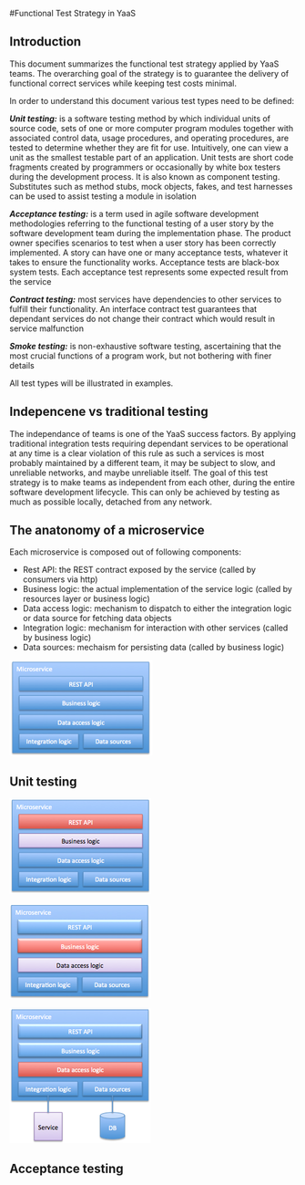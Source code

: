 #Functional Test Strategy in YaaS

## Introduction
This document summarizes the functional test strategy applied by YaaS teams. The overarching goal of the strategy is to guarantee the delivery of functional correct services while keeping test costs minimal.

In order to understand this document various test types need to be defined:
 
***Unit testing:*** is a software testing method by which individual units of source code, sets of one or more computer program modules together with associated control data, usage procedures, and operating procedures, are tested to determine whether they are fit for use. Intuitively, one can view a unit as the smallest testable part of an application. Unit tests are short code fragments created by programmers or occasionally by white box testers during the development process. It is also known as component testing. Substitutes such as method stubs, mock objects, fakes, and test harnesses can be used to assist testing a module in isolation
 
***Acceptance testing:*** is a term used in agile software development methodologies referring to the functional testing of a user story by the software development team during the implementation phase. The product owner specifies scenarios to test when a user story has been correctly implemented. A story can have one or many acceptance tests, whatever it takes to ensure the functionality works. Acceptance tests are black-box system tests. Each acceptance test represents some expected result from the service
 
***Contract testing:*** most services have dependencies to other services to fulfill their functionality. An interface contract test guarantees that dependant services do not change their contract which would result in service malfunction  

***Smoke testing:*** is non-exhaustive software testing, ascertaining that the most crucial functions of a program work, but not bothering with finer details

All test types will be illustrated in examples.


## Indepencene vs traditional testing
The independance of teams is one of the YaaS success factors. By applying traditional integration tests requiring dependant services to be operational at any time is a clear violation of this rule as such a services is most probably maintained by a different team, it may be subject to slow, and unreliable networks, and maybe unreliable itself. The goal of this test strategy is to make teams as independent from each other, during the entire software development lifecycle. This can only be achieved by testing as much as possible locally, detached from any network.


## The anatonomy of a microservice
Each microservice is composed out of following components:

* Rest API: the REST contract exposed by the service (called by consumers via http)
* Business logic: the actual implementation of the service logic (called by resources layer or business logic)
* Data access logic: mechanism to dispatch to either the integration logic or data source for fetching data objects
* Integration logic: mechanism for interaction with other services (called by business logic) 
* Data sources: mechaism for persisting data (called by business logic)

![anatomy](./images/anatomy.tiff "Anatomy of a microservice")


## Unit testing
![unittesting](./images/unittesting_restapi.tiff "Unit testing of a microservice - REST API")

![unittesting](./images/unittesting_businesslogic.tiff "Unit testing of a microservice - business logic")

![unittesting](./images/unittesting_dataaccesslogic.tiff "Unit testing of a microservice - data access logic")



## Acceptance testing





